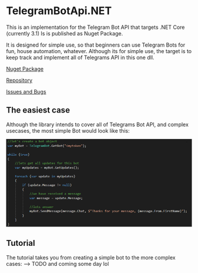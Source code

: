 # TelegramBotApi.NET

This is an implementation for the Telegram Bot API that targets .NET Core (currently 3.1)
Is is published as Nuget Package.

It is designed for simple use, so that beginners can use Telegram Bots for fun, house automation, whatever.
Although its for simple use, the target is to keep track and implement all of Telegrams API in this one dll.

[Nuget Package](https://www.nuget.org/packages/nerderies.TelegramBotApi/)

[Repository](https://github.com/devnulli/TelegramBotApi.NET)

[Issues and Bugs](https://github.com/devnulli/TelegramBotApi.NET/issues)


## The easiest case
Although the library intends to cover all of Telegrams Bot API, and complex usecases, the most simple Bot would look like this:

![easiest case](https://github.com/devnulli/TelegramBotApi.NET/raw/master/other%20Resources/easiest%20case.PNG)


## Tutorial
The tutorial takes you from creating a simple bot to the more complex cases:
--> TODO and coming some day lol
